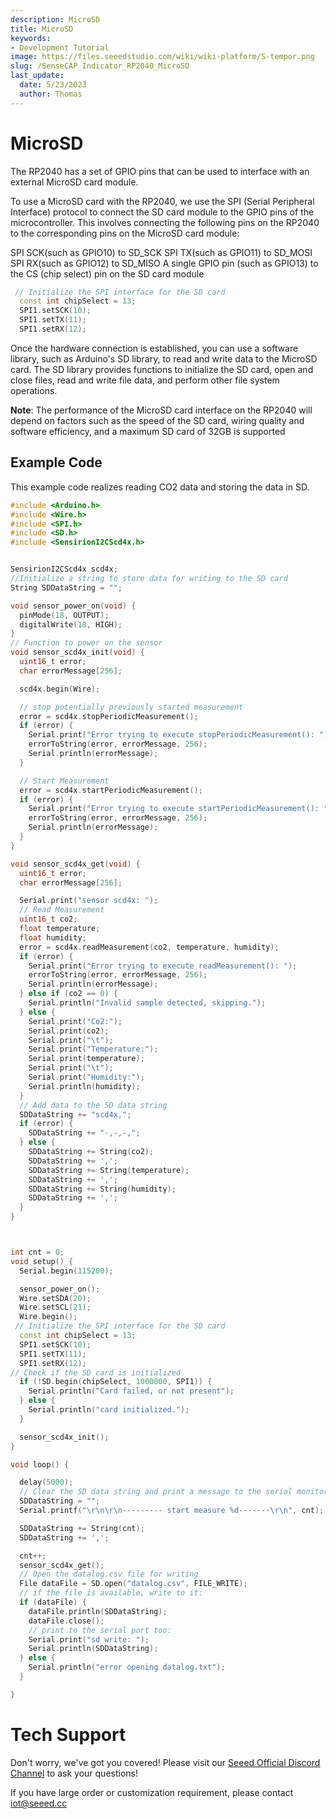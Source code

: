 ```yaml
---
description: MicroSD
title: MicroSD
keywords:
- Development Tutorial
image: https://files.seeedstudio.com/wiki/wiki-platform/S-tempor.png
slug: /SenseCAP_Indicator_RP2040_MicroSD
last_update:
  date: 5/23/2023
  author: Thomas
---
```

# **MicroSD**

The RP2040 has a set of GPIO pins that can be used to interface with an external MicroSD card module.

To use a MicroSD card with the RP2040, we use the SPI (Serial Peripheral Interface) protocol to connect the SD card module to the GPIO pins of the microcontroller. This involves connecting the following pins on the RP2040 to the corresponding pins on the MicroSD card module:

SPI SCK(such as GPIO10) to SD_SCK 
SPI TX(such as GPIO11) to SD_MOSI
SPI RX(such as GPIO12) to SD_MISO 
A single GPIO pin (such as GPIO13) to the CS (chip select) pin on the SD card module

```cpp
 // Initialize the SPI interface for the SD card
  const int chipSelect = 13;
  SPI1.setSCK(10);
  SPI1.setTX(11);
  SPI1.setRX(12);
```

Once the hardware connection is established, you can use a software library, such as Arduino's SD library, to read and write data to the MicroSD card. The SD library provides functions to initialize the SD card, open and close files, read and write file data, and perform other file system operations.

**Note**: The performance of the MicroSD card interface on the RP2040 will depend on factors such as the speed of the SD card, wiring quality and software efficiency, and a maximum SD card of 32GB is supported





## **Example Code**

This example code realizes reading CO2 data and storing the data in SD.

```cpp
#include <Arduino.h>
#include <Wire.h>
#include <SPI.h>
#include <SD.h>
#include <SensirionI2CScd4x.h>


SensirionI2CScd4x scd4x;
//Initialize a string to store data for writing to the SD card
String SDDataString = "";  

void sensor_power_on(void) {
  pinMode(18, OUTPUT);
  digitalWrite(18, HIGH);
}
// Function to power on the sensor
void sensor_scd4x_init(void) {
  uint16_t error;
  char errorMessage[256];

  scd4x.begin(Wire);

  // stop potentially previously started measurement
  error = scd4x.stopPeriodicMeasurement();
  if (error) {
    Serial.print("Error trying to execute stopPeriodicMeasurement(): ");
    errorToString(error, errorMessage, 256);
    Serial.println(errorMessage);
  }

  // Start Measurement
  error = scd4x.startPeriodicMeasurement();
  if (error) {
    Serial.print("Error trying to execute startPeriodicMeasurement(): ");
    errorToString(error, errorMessage, 256);
    Serial.println(errorMessage);
  }
}

void sensor_scd4x_get(void) {
  uint16_t error;
  char errorMessage[256];

  Serial.print("sensor scd4x: ");
  // Read Measurement
  uint16_t co2;
  float temperature;
  float humidity;
  error = scd4x.readMeasurement(co2, temperature, humidity);
  if (error) {
    Serial.print("Error trying to execute readMeasurement(): ");
    errorToString(error, errorMessage, 256);
    Serial.println(errorMessage);
  } else if (co2 == 0) {
    Serial.println("Invalid sample detected, skipping.");
  } else {
    Serial.print("Co2:");
    Serial.print(co2);
    Serial.print("\t");
    Serial.print("Temperature:");
    Serial.print(temperature);
    Serial.print("\t");
    Serial.print("Humidity:");
    Serial.println(humidity);
  }
  // Add data to the SD data string
  SDDataString += "scd4x,";
  if (error) {
    SDDataString += "-,-,-,";
  } else {
    SDDataString += String(co2);
    SDDataString += ',';
    SDDataString += String(temperature);
    SDDataString += ',';
    SDDataString += String(humidity);
    SDDataString += ',';
  }
}



int cnt = 0;
void setup() {
  Serial.begin(115200);

  sensor_power_on();
  Wire.setSDA(20);
  Wire.setSCL(21);
  Wire.begin();
 // Initialize the SPI interface for the SD card
  const int chipSelect = 13;
  SPI1.setSCK(10);
  SPI1.setTX(11);
  SPI1.setRX(12);
// Check if the SD card is initialized
  if (!SD.begin(chipSelect, 1000000, SPI1)) {
    Serial.println("Card failed, or not present");
  } else {
    Serial.println("card initialized.");
  }

  sensor_scd4x_init();
}

void loop() {

  delay(5000);
  // Clear the SD data string and print a message to the serial monitor
  SDDataString = "";
  Serial.printf("\r\n\r\n--------- start measure %d-------\r\n", cnt);

  SDDataString += String(cnt);
  SDDataString += ',';

  cnt++;
  sensor_scd4x_get();
  // Open the datalog.csv file for writing
  File dataFile = SD.open("datalog.csv", FILE_WRITE);
  // if the file is available, write to it:
  if (dataFile) {
    dataFile.println(SDDataString);
    dataFile.close();
    // print to the serial port too:
    Serial.print("sd write: ");
    Serial.println(SDDataString);
  } else {
    Serial.println("error opening datalog.txt");
  }

}


```


    
# **Tech Support**

Don't worry, we've got you covered! Please visit our [Seeed Official Discord Channel](https://discord.gg/cPpeuQMM) to ask your questions! 

If you have large order or customization requirement, please contact iot@seeed.cc